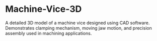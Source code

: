 # Machine-Vice-3D
A detailed 3D model of a machine vice designed using CAD software. Demonstrates clamping mechanism, moving jaw motion, and precision assembly used in machining applications.
